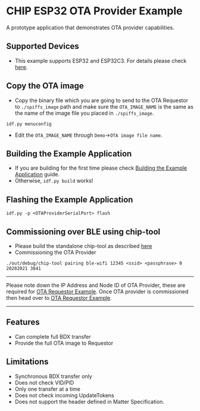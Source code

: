 # CHIP ESP32 OTA Provider Example

A prototype application that demonstrates OTA provider capabilities.

## Supported Devices

-   This example supports ESP32 and ESP32C3. For details please check
    [here](https://github.com/shubhamdp/connectedhomeip/tree/shubhamdp-patch-1/examples/all-clusters-app/esp32#supported-devices).

## Copy the OTA image

-   Copy the binary file which you are going to send to the OTA Requestor to
    `./spiffs_image` path and make sure the `OTA_IMAGE_NAME` is the same as the
    name of the image file you placed in `./spiffs_image`.

```
idf.py menuconfig
```

-   Edit the `OTA_IMAGE_NAME` through `Demo`->`OTA image file name`.

## Building the Example Application

-   If you are building for the first time please check
    [Building the Example Application](https://github.com/shubhamdp/connectedhomeip/tree/shubhamdp-patch-1/examples/all-clusters-app/esp32#building-the-example-application)
    guide.
-   Otherwise, `idf.py build` works!

## Flashing the Example Application

```
idf.py -p <OTAProviderSerialPort> flash
```

## Commissioning over BLE using chip-tool

-   Please build the standalone chip-tool as described [here](../../chip-tool)
-   Commissioning the OTA Provider

```
./out/debug/chip-tool pairing ble-wifi 12345 <ssid> <passphrase> 0 20202021 3841
```

---

Please note down the IP Address and Node ID of OTA Provider, these are required
for [OTA Requestor Example](../../ota-requestor-app/esp32). Once OTA provider is
commissioned then head over to
[OTA Requestor Example](../../ota-requestor-app/esp32).

---

## Features

-   Can complete full BDX transfer
-   Provide the full OTA image to Requestor

## Limitations

-   Synchronous BDX transfer only
-   Does not check VID/PID
-   Only one transfer at a time
-   Does not check incoming UpdateTokens
-   Does not support the header defined in Matter Specification.
